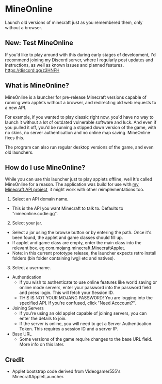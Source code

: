 # MineOnline
Launch old versions of minecraft just as you remembered them, only without a browser.

## New: Test MineOnline
If you'd like to play around with this during early stages of development, I'd recommend joining my Discord server, where I regularly post updates and instructions, as well as known issues and planned features.
https://discord.gg/z3HNFH

## What is MineOnline?
MineOnline is a launcher for pre-release Minecraft versions capable of running web applets without a browser, and redirecting old web requests to a new API.

For example, if you wanted to play classic right now, you'd have no way to launch it without a lot of outdated vulnerable software and luck. And even if you pulled it off, you'd be running a stipped down version of the game, with no skins, no server authentication and no online map saving. MineOnline fixes this.

The program can also run regular desktop versions of the game, and even old launchers.

## How do I use MineOnline?
While you can use this launcher just to play applets offline, well It's called MineOnline for a reason.
The application was build for use with [my Minecraft API project](https://github.com/codieradical/Minecraft-API), it might work with other reimplementations too.

1. Select an API domain name.
  - This is the API you want Minecraft to talk to. Defaults to "mineonline.codie.gg".
2. Select your jar.
  - Select a jar using the browse button or by entering the path. Once it's been found, the applet and game classes should fill up.
  - If applet and game class are empty, enter the main class into the relevant box. eg com.mojang.minecraft.MinecraftApplet.
  - Note: in this current prototype release, the launcher expects retro install folders (bin folder containing lwgjl etc and natives).
3. Select a username.
- Authentication
  - If you wish to authenticate to use online features like world saving or online mode servers, enter your password into the password field and press login. This will fetch your Session ID.
  - THIS IS NOT YOUR MOJANG PASSWORD! You are logging into the specified API. If you're confused, click "Need Acccount?".
- Joining Servers
  - If you're using an old applet capable of joining servers, you can enter the details to join.
  - If the server is online, you will need to get a Server Authentication Token. This requires a session ID and a server IP.
- Base URL
  - Some versions of the game require changes to the base URL field. More info on this later.

## Credit

- Applet bootstrap code derived from Videogamer555's MinecraftAppletLauncher.

